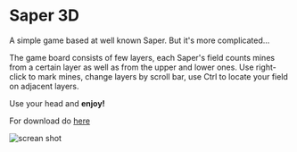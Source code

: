 # Saper 3D

A simple game based at well known Saper. But it's more complicated...

The game board consists of few layers, each Saper's field counts mines from a certain layer as well as from the upper and lower ones. Use right-click to mark mines, change layers by scroll bar, use Ctrl to locate your field on adjacent layers.

Use your head and **enjoy!**

For download do [here]( http://nano-code.eu/saper-3d/ )

![ screan shot ]( http://nano-code.eu/wp-content/uploads/2020/02/saper3d_screen-shot.png )
